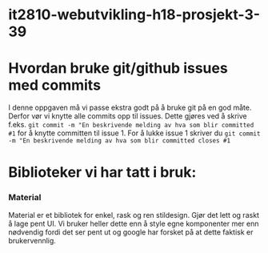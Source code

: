 # it2810-webutvikling-h18-prosjekt-3-39

# Hvordan bruke git/github issues med commits

I denne oppgaven må vi passe ekstra godt på å bruke git på en god måte. Derfor vør vi knytte alle commits opp til issues. Dette gjøres ved å skrive f.eks. `git commit -m "En beskrivende melding av hva som blir committed #1` for å knytte committen til issue 1. For å lukke issue 1 skriver du `git commit -m "En beskrivende melding av hva som blir committed closes #1`

# Biblioteker vi har tatt i bruk:

### Material 

Material er et bibliotek for enkel, rask og ren stildesign. Gjør det lett og raskt å lage pent UI. Vi bruker heller dette enn å style egne komponenter mer enn nødvendig fordi det ser pent ut og google har forsket på at dette faktisk er brukervennlig.
